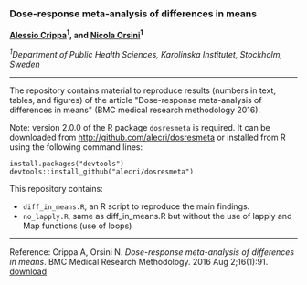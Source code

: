 ###  Dose-response meta-analysis of differences in means

**[Alessio Crippa](http://alecri.github.io)<sup>1</sup>, and [Nicola Orsini](http://nicolaorsini.altervista.org)<sup>1</sup>**

_<sup>1</sup>Department of Public Health Sciences, Karolinska Institutet, Stockholm, Sweden_

---

The repository contains material to reproduce results (numbers in text, tables, and figures) of the article "Dose-response meta-analysis of differences in means" (BMC medical research methodology 2016).

Note: version 2.0.0 of the R package `dosresmeta` is required. It can be downloaded from http://github.com/alecri/dosresmeta or installed from R using the following command lines:

    install.packages("devtools")
    devtools::install_github("alecri/dosresmeta")

This repository contains:
- `diff_in_means.R`, an R script to reproduce the main findings.
- `no_lapply.R`, same as diff_in_means.R but without the use of lapply and Map functions (use of loops)

---

Reference: Crippa A, Orsini N. _Dose-response meta-analysis of differences in means_. BMC Medical Research Methodology. 2016 Aug 2;16(1):91. [download](https://www.researchgate.net/publication/305804878_Dose-response_meta-analysis_of_differences_in_means)
